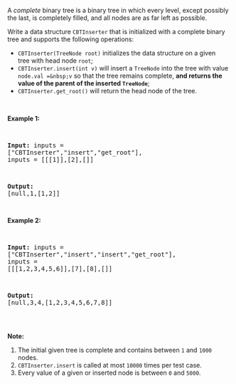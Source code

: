 A _complete_ binary tree is a binary tree in which every level, except possibly the last, is completely filled, and all nodes are as far left as possible.

Write a data structure&nbsp;`` CBTInserter ``&nbsp;that is initialized with a complete binary tree and supports the following operations:

*   `` CBTInserter(TreeNode root) `` initializes the data structure on a given tree&nbsp;with head node `` root ``;
*   `` CBTInserter.insert(int v) `` will insert a `` TreeNode ``&nbsp;into the tree with value `` node.val =&nbsp;v ``&nbsp;so that the tree remains complete, __and returns the value of the parent of the inserted `` TreeNode ``__;
*   `` CBTInserter.get_root() `` will return the head node of the tree.

<div>
<p>&nbsp;</p>
<p><strong>Example 1:</strong></p>
<pre>
<strong>Input: </strong>inputs = <span id="example-input-1-1">["CBTInserter","insert","get_root"]</span>, inputs = <span id="example-input-1-2">[[[1]],[2],[]]</span>
<strong>Output: </strong><span id="example-output-1">[null,1,[1,2]]</span>
</pre>
<div>
<p><strong>Example 2:</strong></p>
<pre>
<strong>Input: </strong>inputs = <span id="example-input-2-1">["CBTInserter","insert","insert","get_root"]</span>, inputs = <span id="example-input-2-2">[[[1,2,3,4,5,6]],[7],[8],[]]</span>
<strong>Output: </strong><span id="example-output-2">[null,3,4,[1,2,3,4,5,6,7,8]]</span></pre>
</div>
<div>
<p>&nbsp;</p>
<p><strong>Note:</strong></p>
<ol>
<li>The initial given tree is complete and contains between <code>1</code> and <code>1000</code> nodes.</li>
<li><code>CBTInserter.insert</code> is called at most <code>10000</code> times per test case.</li>
<li>Every value of a given or inserted node is between <code>0</code> and <code>5000</code>.</li>
</ol>
</div>
</div>

<div>
<p>&nbsp;</p>
<div>&nbsp;</div>
</div>